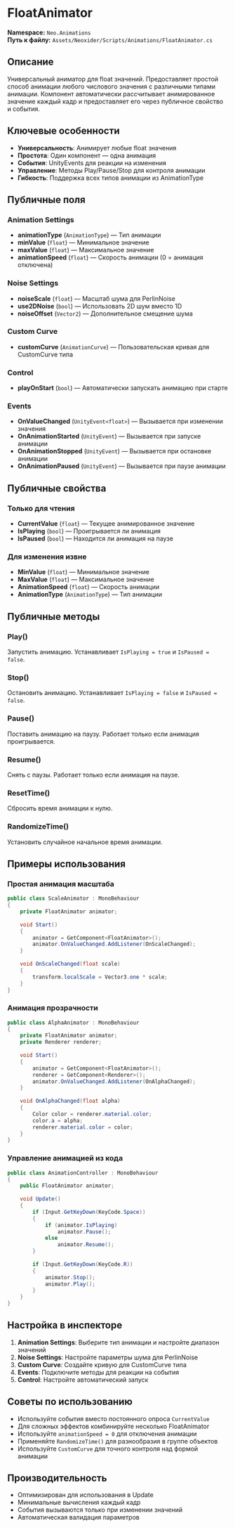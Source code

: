# FloatAnimator

**Namespace:** `Neo.Animations`  
**Путь к файлу:** `Assets/Neoxider/Scripts/Animations/FloatAnimator.cs`

## Описание

Универсальный аниматор для float значений. Предоставляет простой способ анимации любого числового значения с различными типами анимации. Компонент автоматически рассчитывает анимированное значение каждый кадр и предоставляет его через публичное свойство и события.

## Ключевые особенности

- **Универсальность**: Анимирует любые float значения
- **Простота**: Один компонент — одна анимация
- **События**: UnityEvents для реакции на изменения
- **Управление**: Методы Play/Pause/Stop для контроля анимации
- **Гибкость**: Поддержка всех типов анимации из AnimationType

## Публичные поля

### Animation Settings
- **animationType** (`AnimationType`) — Тип анимации
- **minValue** (`float`) — Минимальное значение
- **maxValue** (`float`) — Максимальное значение
- **animationSpeed** (`float`) — Скорость анимации (0 = анимация отключена)

### Noise Settings
- **noiseScale** (`float`) — Масштаб шума для PerlinNoise
- **use2DNoise** (`bool`) — Использовать 2D шум вместо 1D
- **noiseOffset** (`Vector2`) — Дополнительное смещение шума

### Custom Curve
- **customCurve** (`AnimationCurve`) — Пользовательская кривая для CustomCurve типа

### Control
- **playOnStart** (`bool`) — Автоматически запускать анимацию при старте

### Events
- **OnValueChanged** (`UnityEvent<float>`) — Вызывается при изменении значения
- **OnAnimationStarted** (`UnityEvent`) — Вызывается при запуске анимации
- **OnAnimationStopped** (`UnityEvent`) — Вызывается при остановке анимации
- **OnAnimationPaused** (`UnityEvent`) — Вызывается при паузе анимации

## Публичные свойства

### Только для чтения
- **CurrentValue** (`float`) — Текущее анимированное значение
- **IsPlaying** (`bool`) — Проигрывается ли анимация
- **IsPaused** (`bool`) — Находится ли анимация на паузе

### Для изменения извне
- **MinValue** (`float`) — Минимальное значение
- **MaxValue** (`float`) — Максимальное значение
- **AnimationSpeed** (`float`) — Скорость анимации
- **AnimationType** (`AnimationType`) — Тип анимации

## Публичные методы

### Play()
Запустить анимацию. Устанавливает `IsPlaying = true` и `IsPaused = false`.

### Stop()
Остановить анимацию. Устанавливает `IsPlaying = false` и `IsPaused = false`.

### Pause()
Поставить анимацию на паузу. Работает только если анимация проигрывается.

### Resume()
Снять с паузы. Работает только если анимация на паузе.

### ResetTime()
Сбросить время анимации к нулю.

### RandomizeTime()
Установить случайное начальное время анимации.

## Примеры использования

### Простая анимация масштаба
```csharp
public class ScaleAnimator : MonoBehaviour
{
    private FloatAnimator animator;
    
    void Start()
    {
        animator = GetComponent<FloatAnimator>();
        animator.OnValueChanged.AddListener(OnScaleChanged);
    }
    
    void OnScaleChanged(float scale)
    {
        transform.localScale = Vector3.one * scale;
    }
}
```

### Анимация прозрачности
```csharp
public class AlphaAnimator : MonoBehaviour
{
    private FloatAnimator animator;
    private Renderer renderer;
    
    void Start()
    {
        animator = GetComponent<FloatAnimator>();
        renderer = GetComponent<Renderer>();
        animator.OnValueChanged.AddListener(OnAlphaChanged);
    }
    
    void OnAlphaChanged(float alpha)
    {
        Color color = renderer.material.color;
        color.a = alpha;
        renderer.material.color = color;
    }
}
```

### Управление анимацией из кода
```csharp
public class AnimationController : MonoBehaviour
{
    public FloatAnimator animator;
    
    void Update()
    {
        if (Input.GetKeyDown(KeyCode.Space))
        {
            if (animator.IsPlaying)
                animator.Pause();
            else
                animator.Resume();
        }
        
        if (Input.GetKeyDown(KeyCode.R))
        {
            animator.Stop();
            animator.Play();
        }
    }
}
```

## Настройка в инспекторе

1. **Animation Settings**: Выберите тип анимации и настройте диапазон значений
2. **Noise Settings**: Настройте параметры шума для PerlinNoise
3. **Custom Curve**: Создайте кривую для CustomCurve типа
4. **Events**: Подключите методы для реакции на события
5. **Control**: Настройте автоматический запуск

## Советы по использованию

- Используйте события вместо постоянного опроса `CurrentValue`
- Для сложных эффектов комбинируйте несколько FloatAnimator
- Используйте `animationSpeed = 0` для отключения анимации
- Применяйте `RandomizeTime()` для разнообразия в группе объектов
- Используйте `CustomCurve` для точного контроля над формой анимации

## Производительность

- Оптимизирован для использования в Update
- Минимальные вычисления каждый кадр
- События вызываются только при изменении значений
- Автоматическая валидация параметров
